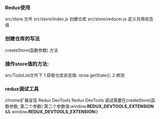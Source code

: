 ### Redux使用
src/store 文件
src/store/index.js 创建仓库
src/store/reducer.js 定义共用状态值




### 创建仓库的写法
createStore(函数参数) 方法

### 操作store值的方法:

src/TodoList文件下
1.获取仓库状态值: stroe.getState();
2.修改

### redux调试工具
chrome扩展呈现 Redux DevTools
Redux DevTools 调试需要在createStore(函数参数, 第二个参数) 
第二个参数值:window.__REDUX_DEVTOOLS_EXTENSION__ && window.__REDUX_DEVTOOLS_EXTENSION__()
